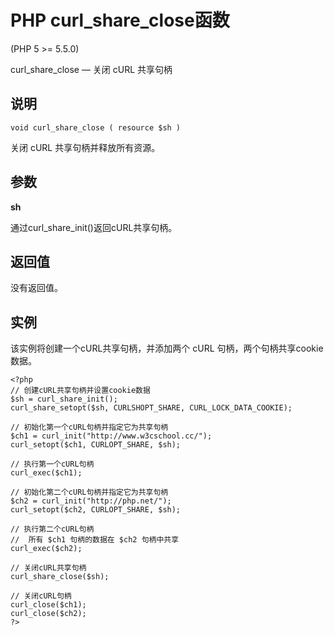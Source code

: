 # PHP curl_share_close函数



(PHP 5 &gt;= 5.5.0)

curl_share_close — 关闭 cURL 共享句柄

## 说明

```
void curl_share_close ( resource $sh )

```

关闭 cURL 共享句柄并释放所有资源。

## 参数

**sh**

通过curl_share_init()返回cURL共享句柄。

## 返回值

没有返回值。

## 实例

该实例将创建一个cURL共享句柄，并添加两个 cURL 句柄，两个句柄共享cookie数据。

```
<?php
// 创建cURL共享句柄并设置cookie数据
$sh = curl_share_init();
curl_share_setopt($sh, CURLSHOPT_SHARE, CURL_LOCK_DATA_COOKIE);

// 初始化第一个cURL句柄并指定它为共享句柄
$ch1 = curl_init("http://www.w3cschool.cc/");
curl_setopt($ch1, CURLOPT_SHARE, $sh);

// 执行第一个cURL句柄
curl_exec($ch1);

// 初始化第二个cURL句柄并指定它为共享句柄
$ch2 = curl_init("http://php.net/");
curl_setopt($ch2, CURLOPT_SHARE, $sh);

// 执行第二个cURL句柄
//  所有 $ch1 句柄的数据在 $ch2 句柄中共享
curl_exec($ch2);

// 关闭cURL共享句柄
curl_share_close($sh);

// 关闭cURL句柄
curl_close($ch1);
curl_close($ch2);
?>

```



